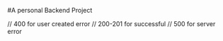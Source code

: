 #A personal Backend Project

// 400 for user created error
// 200-201 for successful
// 500 for server error

